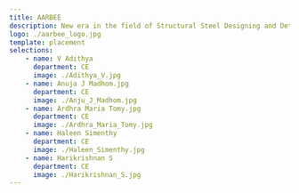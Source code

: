 ```yaml
---
title: AARBEE
description: New era in the field of Structural Steel Designing and Detailing.
logo: ./aarbee_logo.jpg
template: placement
selections:
    - name: V Adithya
      department: CE
      image: ./Adithya_V.jpg
    - name: Anuja J Madhom.jpg
      department: CE
      image: ./Anju_J_Madhom.jpg
    - name: Ardhra Maria Tomy.jpg
      department: CE
      image: ./Ardhra_Maria_Tomy.jpg
    - name: Haleen Simenthy
      department: CE
      image: ./Haleen_Simenthy.jpg
    - name: Harikrishnan S
      department: CE
      image: ./Harikrishnan_S.jpg
---
```

